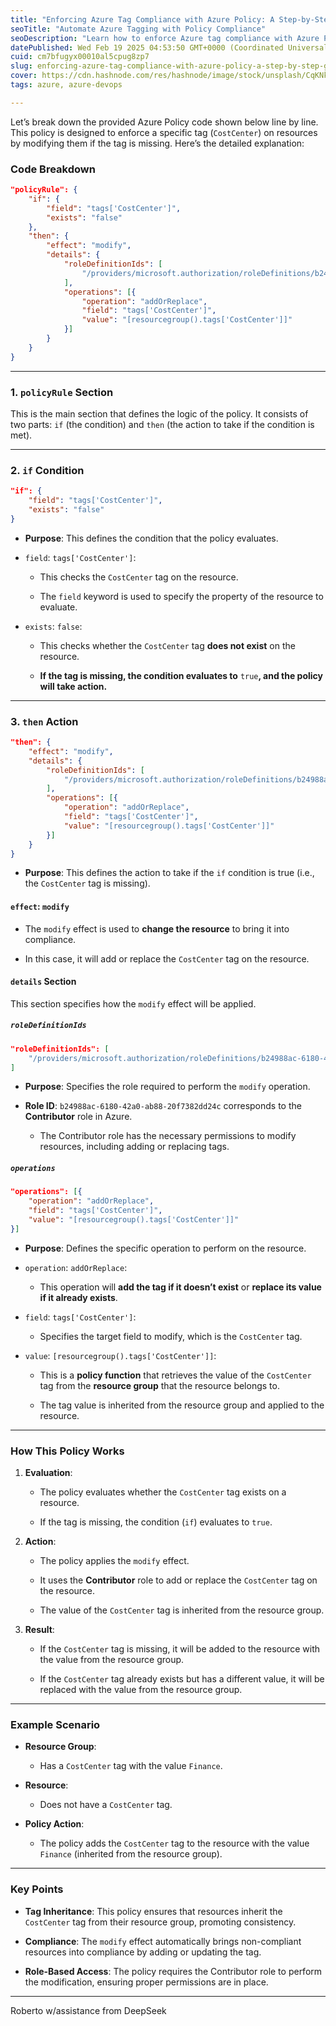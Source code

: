 ```yaml
---
title: "Enforcing Azure Tag Compliance with Azure Policy: A Step-by-Step Guide to Automating Tagging"
seoTitle: "Automate Azure Tagging with Policy Compliance"
seoDescription: "Learn how to enforce Azure tag compliance with Azure Policy by automating tagging on resources. Step-by-step code breakdown included"
datePublished: Wed Feb 19 2025 04:53:50 GMT+0000 (Coordinated Universal Time)
cuid: cm7bfugyx00010al5cpug8zp7
slug: enforcing-azure-tag-compliance-with-azure-policy-a-step-by-step-guide-to-automating-costcenter-tagging
cover: https://cdn.hashnode.com/res/hashnode/image/stock/unsplash/CqKNkmNNLnI/upload/7776c3eb6ca54d07b81c4f655cbcc067.jpeg
tags: azure, azure-devops

---
```


Let’s break down the provided Azure Policy code shown below line by line. This policy is designed to enforce a specific tag (`CostCenter`) on resources by modifying them if the tag is missing. Here’s the detailed explanation:

### **Code Breakdown**

```json
"policyRule": {
    "if": {
        "field": "tags['CostCenter']",
        "exists": "false"
    },
    "then": {
        "effect": "modify",
        "details": {
            "roleDefinitionIds": [
                "/providers/microsoft.authorization/roleDefinitions/b24988ac-6180-42a0-ab88-20f7382dd24c"
            ],
            "operations": [{
                "operation": "addOrReplace",
                "field": "tags['CostCenter']",
                "value": "[resourcegroup().tags['CostCenter']]"
            }]
        }
    }
}
```

---

### **1\.** `policyRule` Section

This is the main section that defines the logic of the policy. It consists of two parts: `if` (the condition) and `then` (the action to take if the condition is met).

---

### **2\.** `if` Condition

```json
"if": {
    "field": "tags['CostCenter']",
    "exists": "false"
}
```

* **Purpose**: This defines the condition that the policy evaluates.
    
* `field`: `tags['CostCenter']`:
    
    * This checks the `CostCenter` tag on the resource.
        
    * The `field` keyword is used to specify the property of the resource to evaluate.
        
* `exists`: `false`:
    
    * This checks whether the `CostCenter` tag **does not exist** on the resource.
        
    * **If the tag is missing, the condition evaluates to** `true`**, and the policy will take action.**
        

---

### **3\.** `then` Action

```json
"then": {
    "effect": "modify",
    "details": {
        "roleDefinitionIds": [
            "/providers/microsoft.authorization/roleDefinitions/b24988ac-6180-42a0-ab88-20f7382dd24c"
        ],
        "operations": [{
            "operation": "addOrReplace",
            "field": "tags['CostCenter']",
            "value": "[resourcegroup().tags['CostCenter']]"
        }]
    }
}
```

* **Purpose**: This defines the action to take if the `if` condition is true (i.e., the `CostCenter` tag is missing).
    

#### `effect`: `modify`

* The `modify` effect is used to **change the resource** to bring it into compliance.
    
* In this case, it will add or replace the `CostCenter` tag on the resource.
    

#### `details` Section

This section specifies how the `modify` effect will be applied.

##### `roleDefinitionIds`

```json
"roleDefinitionIds": [
    "/providers/microsoft.authorization/roleDefinitions/b24988ac-6180-42a0-ab88-20f7382dd24c"
]
```

* **Purpose**: Specifies the role required to perform the `modify` operation.
    
* **Role ID**: `b24988ac-6180-42a0-ab88-20f7382dd24c` corresponds to the **Contributor** role in Azure.
    
    * The Contributor role has the necessary permissions to modify resources, including adding or replacing tags.
        

##### `operations`

```json
"operations": [{
    "operation": "addOrReplace",
    "field": "tags['CostCenter']",
    "value": "[resourcegroup().tags['CostCenter']]"
}]
```

* **Purpose**: Defines the specific operation to perform on the resource.
    
* `operation`: `addOrReplace`:
    
    * This operation will **add the tag if it doesn’t exist** or **replace its value if it already exists**.
        
* `field`: `tags['CostCenter']`:
    
    * Specifies the target field to modify, which is the `CostCenter` tag.
        
* `value`: `[resourcegroup().tags['CostCenter']]`:
    
    * This is a **policy function** that retrieves the value of the `CostCenter` tag from the **resource group** that the resource belongs to.
        
    * The tag value is inherited from the resource group and applied to the resource.
        

---

### **How This Policy Works**

1. **Evaluation**:
    
    * The policy evaluates whether the `CostCenter` tag exists on a resource.
        
    * If the tag is missing, the condition (`if`) evaluates to `true`.
        
2. **Action**:
    
    * The policy applies the `modify` effect.
        
    * It uses the **Contributor** role to add or replace the `CostCenter` tag on the resource.
        
    * The value of the `CostCenter` tag is inherited from the resource group.
        
3. **Result**:
    
    * If the `CostCenter` tag is missing, it will be added to the resource with the value from the resource group.
        
    * If the `CostCenter` tag already exists but has a different value, it will be replaced with the value from the resource group.
        

---

### **Example Scenario**

* **Resource Group**:
    
    * Has a `CostCenter` tag with the value `Finance`.
        
* **Resource**:
    
    * Does not have a `CostCenter` tag.
        
* **Policy Action**:
    
    * The policy adds the `CostCenter` tag to the resource with the value `Finance` (inherited from the resource group).
        

---

### **Key Points**

* **Tag Inheritance**: This policy ensures that resources inherit the `CostCenter` tag from their resource group, promoting consistency.
    
* **Compliance**: The `modify` effect automatically brings non-compliant resources into compliance by adding or updating the tag.
    
* **Role-Based Access**: The policy requires the Contributor role to perform the modification, ensuring proper permissions are in place.
    

---

Roberto w/assistance from DeepSeek